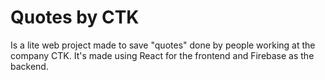 # Quotes by CTK
Is a lite web project made to save "quotes" done by people working at the company CTK.
It's made using React for the frontend and Firebase as the backend.